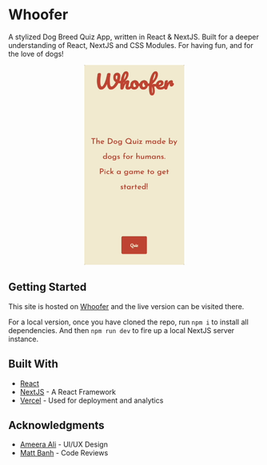 # Whoofer

A stylized Dog Breed Quiz App, written in React & NextJS.
Built for a deeper understanding of React, NextJS and CSS Modules.
For having fun, and for the love of dogs!

<div align='center'>
<img src="whoofer-readme-gif.gif" width="200" height="400">
</div>

## Getting Started

This site is hosted on [Whoofer](https://whoofer.vercel.app) and the live version can be visited there.

For a local version, once you have cloned the repo, run `npm i` to install all dependencies. And then `npm run dev` to fire up a local NextJS server instance.

## Built With

* [React](https://react.dev/)
* [NextJS](https://nextjs.org/) - A React Framework
* [Vercel](https://vercel.com/) - Used for deployment and analytics

## Acknowledgments

* [Ameera Ali](https://www.linkedin.com/in/ameera-ali-m/) - UI/UX Design 
* [Matt Banh](https://www.linkedin.com/in/mattbanh/) - Code Reviews

